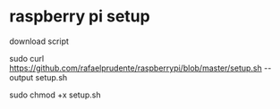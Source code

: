 # raspberry pi setup

download script

sudo curl https://github.com/rafaelprudente/raspberrypi/blob/master/setup.sh --output setup.sh

sudo chmod +x setup.sh
